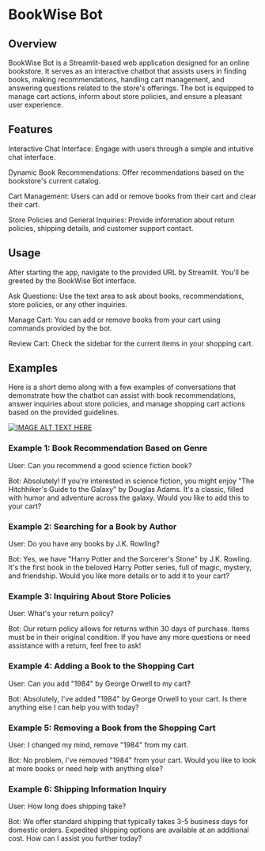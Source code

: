 # BookWise Bot

## Overview
BookWise Bot is a Streamlit-based web application designed for an online bookstore. It serves as an interactive chatbot that assists users in finding books, making recommendations, handling cart management, and answering questions related to the store's offerings. The bot is equipped to manage cart actions, inform about store policies, and ensure a pleasant user experience.

## Features
Interactive Chat Interface: Engage with users through a simple and intuitive chat interface.

Dynamic Book Recommendations: 
Offer recommendations based on the bookstore's current catalog.

Cart Management: 
Users can add or remove books from their cart and clear their cart.

Store Policies and General Inquiries: 
Provide information about return policies, shipping details, and customer support contact.

## Usage
After starting the app, navigate to the provided URL by Streamlit. You'll be greeted by the BookWise Bot interface.

Ask Questions: Use the text area to ask about books, recommendations, store policies, or any other inquiries.

Manage Cart: You can add or remove books from your cart using commands provided by the bot.

Review Cart: Check the sidebar for the current items in your shopping cart.

## Examples

Here is a short demo along with a few examples of conversations that demonstrate how the chatbot can assist with book recommendations, answer inquiries about store policies, and manage shopping cart actions based on the provided guidelines.


[![IMAGE ALT TEXT HERE](http://img.youtube.com/vi/dp3kBlBGFR8/0.jpg)](http://www.youtube.com/watch?v=dp3kBlBGFR8)


### Example 1: Book Recommendation Based on Genre
User: Can you recommend a good science fiction book?

Bot: Absolutely! If you're interested in science fiction, you might enjoy "The Hitchhiker's Guide to the Galaxy" by Douglas Adams. It's a classic, filled with humor and adventure across the galaxy. Would you like to add this to your cart?

### Example 2: Searching for a Book by Author
User: Do you have any books by J.K. Rowling?

Bot: Yes, we have "Harry Potter and the Sorcerer's Stone" by J.K. Rowling. It's the first book in the beloved Harry Potter series, full of magic, mystery, and friendship. Would you like more details or to add it to your cart?

### Example 3: Inquiring About Store Policies
User: What's your return policy?

Bot: Our return policy allows for returns within 30 days of purchase. Items must be in their original condition. If you have any more questions or need assistance with a return, feel free to ask!

### Example 4: Adding a Book to the Shopping Cart
User: Can you add "1984" by George Orwell to my cart?

Bot: Absolutely, I've added "1984" by George Orwell to your cart. Is there anything else I can help you with today?

### Example 5: Removing a Book from the Shopping Cart
User: I changed my mind, remove "1984" from my cart.

Bot: No problem, I've removed "1984" from your cart. Would you like to look at more books or need help with anything else?

### Example 6: Shipping Information Inquiry
User: How long does shipping take?

Bot: We offer standard shipping that typically takes 3-5 business days for domestic orders. Expedited shipping options are available at an additional cost. How can I assist you further today?
